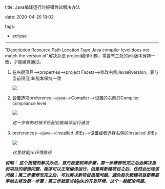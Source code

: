title: Java编译运行时报错尝试解决办法

date: 2020-04-20 18:02

tags:

- eclipse

---

"Description Resource Path Location Type Java compiler level does not match the version of"解决办法
project编译问题，需要有三处的jdk版本保持一致，才能编译通过。

1. 在右键项目-->properties-->project Facets-->修改右侧Java的version，要与当前项目jdk版本保持一致

   ![](https://images.shiguangping.com/imgs/20200420161608.png)

2. 设置选项preference-->java-->Compiler-->设置的右侧的Compiler compliance level

   ![](https://images.shiguangping.com/imgs/20200420162147.jpg)

   *这一步有的时候不匹配也能编译运行通过*

3. preferences-->java-->Installed JREs-->设置或者选择右侧的Installed JREs

   ![](https://images.shiguangping.com/imgs/20200420162237.jpg)

   *这里就是jre环境路径*

***说明：***
***这个报错的解决办法，首先检查前两步骤，第一步骤修改完之后会解决当前项目的报错问题，程序可以正常编译运行，但是再新建项目之后，任然会出现该问题；第二步骤修改完之后，可以解决新项目报错问题，避免每次新建项目都需要手动去修改第一步骤；第三步就是当前jdk的开发环境，这个一般都没问题。***
